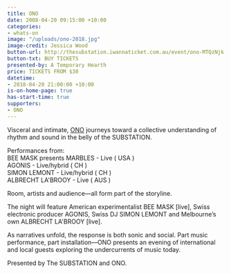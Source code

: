 ```yaml
---
title: ONO
date: 2008-04-20 09:15:00 +10:00
categories:
- whats-on
image: "/uploads/ono-2018.jpg"
image-credit: Jessica Wood
button-url: http://thesubstation.iwannaticket.com.au/event/ono-MTQzNjk
button-txt: BUY TICKETS
presented-by: A Temporary Hearth
price: TICKETS FROM $30
datetime:
- 2018-04-20 21:00:00 +10:00
is-on-home-page: true
has-start-time: true
supporters:
- ONO
---
```


Visceral and intimate, [ONO](https://www.o-n-o.com.au/) journeys toward a collective understanding of rhythm and sound in the belly of the SUBSTATION.

Performances from: <br>
BEE MASK presents MARBLES - Live ( USA ) <br>
AGONIS - Live/hybrid ( CH ) <br>
SIMON LEMONT - Live/hybrid ( CH ) <br>
ALBRECHT LA'BROOY - Live ( AUS ) <br>

Room, artists and audience—all form part of the storyline.

The night will feature American experimentalist BEE MASK [live], Swiss electronic producer AGONIS, Swiss DJ SIMON LEMONT and Melbourne’s own ALBRECHT LA'BROOY [live].

As narratives unfold, the response is both sonic and social. Part music performance, part installation—ONO presents an evening of international and local guests exploring the undercurrents of music today. 

Presented by The SUBSTATION and ONO.

